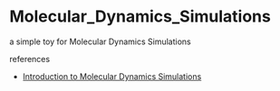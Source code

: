 # Molecular_Dynamics_Simulations
a simple toy for Molecular Dynamics Simulations


references
- [Introduction to Molecular Dynamics Simulations](https://www.youtube.com/watch?v=yaLPLRO1FLE)
